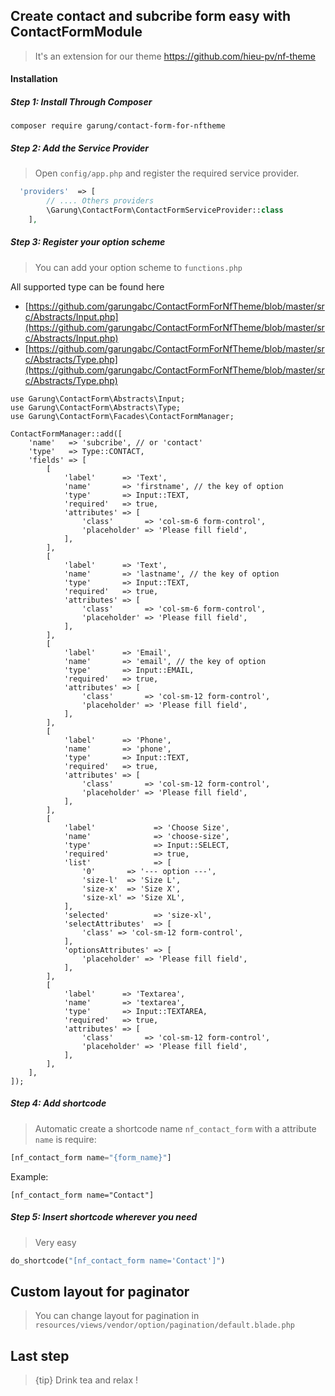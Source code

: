 ## Create contact and subcribe form easy with ContactFormModule 
 > It's an extension for our theme https://github.com/hieu-pv/nf-theme 
 
#### Installation
##### Step 1: Install Through Composer
```
composer require garung/contact-form-for-nftheme
```
##### Step 2: Add the Service Provider
> Open `config/app.php` and register the required service provider.

```php
  'providers'  => [
        // .... Others providers 
        \Garung\ContactForm\ContactFormServiceProvider::class
    ],
```
##### Step 3: Register your option scheme
> You can add your option scheme to `functions.php`

All supported type can be found here 
- [https://github.com/garungabc/ContactFormForNfTheme/blob/master/src/Abstracts/Input.php](https://github.com/garungabc/ContactFormForNfTheme/blob/master/src/Abstracts/Input.php)
- [https://github.com/garungabc/ContactFormForNfTheme/blob/master/src/Abstracts/Type.php](https://github.com/garungabc/ContactFormForNfTheme/blob/master/src/Abstracts/Type.php)

```
use Garung\ContactForm\Abstracts\Input;
use Garung\ContactForm\Abstracts\Type;
use Garung\ContactForm\Facades\ContactFormManager;

ContactFormManager::add([
    'name'   => 'subcribe', // or 'contact'
    'type'   => Type::CONTACT,
    'fields' => [
        [
            'label'      => 'Text',
            'name'       => 'firstname', // the key of option
            'type'       => Input::TEXT,
            'required'   => true,
            'attributes' => [
                'class'       => 'col-sm-6 form-control',
                'placeholder' => 'Please fill field',
            ],
        ],
        [
            'label'      => 'Text',
            'name'       => 'lastname', // the key of option
            'type'       => Input::TEXT,
            'required'   => true,
            'attributes' => [
                'class'       => 'col-sm-6 form-control',
                'placeholder' => 'Please fill field',
            ],
        ],
        [
            'label'      => 'Email',
            'name'       => 'email', // the key of option
            'type'       => Input::EMAIL,
            'required'   => true,
            'attributes' => [
                'class'       => 'col-sm-12 form-control',
                'placeholder' => 'Please fill field',
            ],
        ],
        [
            'label'      => 'Phone',
            'name'       => 'phone',
            'type'       => Input::TEXT,
            'required'   => true,
            'attributes' => [
                'class'       => 'col-sm-12 form-control',
                'placeholder' => 'Please fill field',
            ],
        ],
        [
            'label'             => 'Choose Size',
            'name'              => 'choose-size',
            'type'              => Input::SELECT,
            'required'          => true,
            'list'              => [
                '0'       => '--- option ---',
                'size-l'  => 'Size L',
                'size-x'  => 'Size X',
                'size-xl' => 'Size XL',
            ],
            'selected'          => 'size-xl',
            'selectAttributes'  => [
                'class' => 'col-sm-12 form-control',
            ],
            'optionsAttributes' => [
                'placeholder' => 'Please fill field',
            ],
        ],
        [
            'label'      => 'Textarea',
            'name'       => 'textarea',
            'type'       => Input::TEXTAREA,
            'required'   => true,
            'attributes' => [
                'class'       => 'col-sm-12 form-control',
                'placeholder' => 'Please fill field',
            ],
        ],
    ],
]);
```

##### Step 4: Add shortcode
> Automatic create a shortcode name `nf_contact_form` with a attribute `name` is require:

```php
[nf_contact_form name="{form_name}"]
```

Example:
```
[nf_contact_form name="Contact"]
```

##### Step 5: Insert shortcode wherever you need
> Very easy
```php
do_shortcode("[nf_contact_form name='Contact']")
```

## Custom layout for paginator
> You can change layout for pagination in `resources/views/vendor/option/pagination/default.blade.php`

## Last step
> {tip} Drink tea and relax !